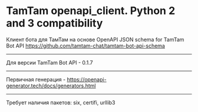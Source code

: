 # TamTam openapi_client. Python 2 and 3 compatibility
Клиент бота для ТамТам на основе OpenAPI JSON schema for TamTam Bot API https://github.com/tamtam-chat/tamtam-bot-api-schema
***
Для версии TamTam Bot API - 0.1.7
***
Первичная генерация - https://openapi-generator.tech/docs/generators.html
*** 
Требует наличия пакетов: six, certifi, urllib3
